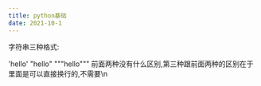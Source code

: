 ```yaml
---
title: python基础
date: 2021-10-1
---
```


字符串三种格式:

'hello'  "hello"  """hello"""  前面两种没有什么区别,第三种跟前面两种的区别在于 里面是可以直接换行的,不需要\n

